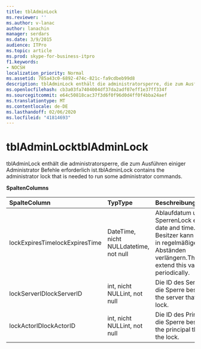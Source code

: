 ```yaml
---
title: tblAdminLock
ms.reviewer: ''
ms.author: v-lanac
author: lanachin
manager: serdars
ms.date: 3/9/2015
audience: ITPro
ms.topic: article
ms.prod: skype-for-business-itpro
f1.keywords:
- NOCSH
localization_priority: Normal
ms.assetid: 785a43c0-6892-474c-821c-fa9cdbeb99d8
description: tblAdminLock enthält die administratorsperre, die zum Ausführen einiger Administrator Befehle erforderlich ist.
ms.openlocfilehash: cb3a03fa7404004df37da2adf07eff1e37ff334f
ms.sourcegitcommit: e64c50818cac37f3d6f0f96d0d4ff0f4bba24aef
ms.translationtype: MT
ms.contentlocale: de-DE
ms.lasthandoff: 02/06/2020
ms.locfileid: "41814693"
---
```

# <a name="tbladminlock"></a><span data-ttu-id="c8c39-103">tblAdminLock</span><span class="sxs-lookup"><span data-stu-id="c8c39-103">tblAdminLock</span></span>
 
<span data-ttu-id="c8c39-104">tblAdminLock enthält die administratorsperre, die zum Ausführen einiger Administrator Befehle erforderlich ist.</span><span class="sxs-lookup"><span data-stu-id="c8c39-104">tblAdminLock contains the administrator lock that is needed to run some administrator commands.</span></span>
  
<span data-ttu-id="c8c39-105">**Spalten**</span><span class="sxs-lookup"><span data-stu-id="c8c39-105">**Columns**</span></span>

|<span data-ttu-id="c8c39-106">**Spalte**</span><span class="sxs-lookup"><span data-stu-id="c8c39-106">**Column**</span></span>|<span data-ttu-id="c8c39-107">**Typ**</span><span class="sxs-lookup"><span data-stu-id="c8c39-107">**Type**</span></span>|<span data-ttu-id="c8c39-108">**Beschreibung**</span><span class="sxs-lookup"><span data-stu-id="c8c39-108">**Description**</span></span>|
|:-----|:-----|:-----|
|<span data-ttu-id="c8c39-109">lockExpiresTime</span><span class="sxs-lookup"><span data-stu-id="c8c39-109">lockExpiresTime</span></span>  <br/> |<span data-ttu-id="c8c39-110">DateTime, nicht NULL</span><span class="sxs-lookup"><span data-stu-id="c8c39-110">datetime, not null</span></span>  <br/> |<span data-ttu-id="c8c39-111">Ablaufdatum und-Uhrzeit Sperren</span><span class="sxs-lookup"><span data-stu-id="c8c39-111">Lock expiration date and time.</span></span> <span data-ttu-id="c8c39-112">Der Besitzer kann diesen Wert in regelmäßigen Abständen verlängern.</span><span class="sxs-lookup"><span data-stu-id="c8c39-112">The owner can extend this value periodically.</span></span>  <br/> |
|<span data-ttu-id="c8c39-113">lockServerID</span><span class="sxs-lookup"><span data-stu-id="c8c39-113">lockServerID</span></span>  <br/> |<span data-ttu-id="c8c39-114">int, nicht NULL</span><span class="sxs-lookup"><span data-stu-id="c8c39-114">int, not null</span></span>  <br/> |<span data-ttu-id="c8c39-115">Die ID des Servers, der die Sperre besitzt.</span><span class="sxs-lookup"><span data-stu-id="c8c39-115">ID of the server that owns the lock.</span></span>  <br/> |
|<span data-ttu-id="c8c39-116">lockActorID</span><span class="sxs-lookup"><span data-stu-id="c8c39-116">lockActorID</span></span>  <br/> |<span data-ttu-id="c8c39-117">int, nicht NULL</span><span class="sxs-lookup"><span data-stu-id="c8c39-117">int, not null</span></span>  <br/> |<span data-ttu-id="c8c39-118">Die ID des Prinzipals, der die Sperre besitzt.</span><span class="sxs-lookup"><span data-stu-id="c8c39-118">ID of the principal that owns the lock.</span></span>  <br/> |
   

